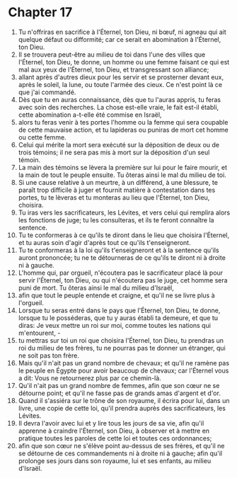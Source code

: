 # Chapter 17

1. Tu n'offriras en sacrifice à l'Éternel, ton Dieu, ni bœuf, ni agneau qui ait quelque défaut ou difformité; car ce serait en abomination à l'Éternel, ton Dieu.
2. Il se trouvera peut-être au milieu de toi dans l'une des villes que l'Éternel, ton Dieu, te donne, un homme ou une femme faisant ce qui est mal aux yeux de l'Éternel, ton Dieu, et transgressant son alliance;
3. allant après d'autres dieux pour les servir et se prosterner devant eux, après le soleil, la lune, ou toute l'armée des cieux. Ce n'est point là ce que j'ai commandé.
4. Dès que tu en auras connaissance, dès que tu l'auras appris, tu feras avec soin des recherches. La chose est-elle vraie, le fait est-il établi, cette abomination a-t-elle été commise en Israël,
5. alors tu feras venir à tes portes l'homme ou la femme qui sera coupable de cette mauvaise action, et tu lapideras ou puniras de mort cet homme ou cette femme.
6. Celui qui mérite la mort sera exécuté sur la déposition de deux ou de trois témoins; il ne sera pas mis à mort sur la déposition d'un seul témoin.
7. La main des témoins se lèvera la première sur lui pour le faire mourir, et la main de tout le peuple ensuite. Tu ôteras ainsi le mal du milieu de toi.
8. Si une cause relative à un meurtre, à un différend, à une blessure, te paraît trop difficile à juger et fournit matière à contestation dans tes portes, tu te lèveras et tu monteras au lieu que l'Éternel, ton Dieu, choisira.
9. Tu iras vers les sacrificateurs, les Lévites, et vers celui qui remplira alors les fonctions de juge; tu les consulteras, et ils te feront connaître la sentence.
10. Tu te conformeras à ce qu'ils te diront dans le lieu que choisira l'Éternel, et tu auras soin d'agir d'après tout ce qu'ils t'enseigneront.
11. Tu te conformeras à la loi qu'ils t'enseigneront et à la sentence qu'ils auront prononcée; tu ne te détourneras de ce qu'ils te diront ni à droite ni à gauche.
12. L'homme qui, par orgueil, n'écoutera pas le sacrificateur placé là pour servir l'Éternel, ton Dieu, ou qui n'écoutera pas le juge, cet homme sera puni de mort. Tu ôteras ainsi le mal du milieu d'Israël,
13. afin que tout le peuple entende et craigne, et qu'il ne se livre plus à l'orgueil.
14. Lorsque tu seras entré dans le pays que l'Éternel, ton Dieu, te donne, lorsque tu le posséderas, que tu y auras établi ta demeure, et que tu diras: Je veux mettre un roi sur moi, comme toutes les nations qui m'entourent, -
15. tu mettras sur toi un roi que choisira l'Éternel, ton Dieu, tu prendras un roi du milieu de tes frères, tu ne pourras pas te donner un étranger, qui ne soit pas ton frère.
16. Mais qu'il n'ait pas un grand nombre de chevaux; et qu'il ne ramène pas le peuple en Égypte pour avoir beaucoup de chevaux; car l'Éternel vous a dit: Vous ne retournerez plus par ce chemin-là.
17. Qu'il n'ait pas un grand nombre de femmes, afin que son cœur ne se détourne point; et qu'il ne fasse pas de grands amas d'argent et d'or.
18. Quand il s'assiéra sur le trône de son royaume, il écrira pour lui, dans un livre, une copie de cette loi, qu'il prendra auprès des sacrificateurs, les Lévites.
19. Il devra l'avoir avec lui et y lire tous les jours de sa vie, afin qu'il apprenne à craindre l'Éternel, son Dieu, à observer et à mettre en pratique toutes les paroles de cette loi et toutes ces ordonnances;
20. afin que son cœur ne s'élève point au-dessus de ses frères, et qu'il ne se détourne de ces commandements ni à droite ni à gauche; afin qu'il prolonge ses jours dans son royaume, lui et ses enfants, au milieu d'Israël.

